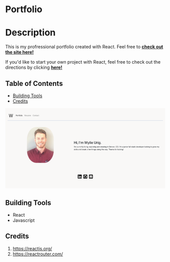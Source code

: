 # Portfolio

# Description

This is my profressional portfolio created with React. Feel free to **[check out the site here!](https://wylie-u.github.io/React-Portfolio/)**


If you'd like to start your own project with React, feel free to check out the directions by clicking **[here!](https://reactjs.org/docs/create-a-new-react-app.html)**

## Table of Contents

 * [Building Tools](#Building-Tools)
 * [Credits](#Credits)



![Site Photo](/src/images/React-Port.png)




## Building Tools 

 * React
 * Javascript 
 

## Credits
1. https://reactjs.org/
2. https://reactrouter.com/










